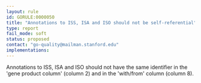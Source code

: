 ```yaml
---
layout: rule
id: GORULE:0000050
title: "Annotations to ISS, ISA and ISO should not be self-referential"
type: report
fail_mode: soft
status: proposed
contact: "go-quality@mailman.stanford.edu"
implementations:
---
```


Annotations to ISS, ISA and ISO should not have the same identifier in the 'gene product column' (column 2) and in the 'with/from' column (column 8).
